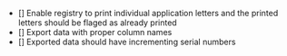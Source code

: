 - [] Enable registry to print individual application letters and the printed letters should be flaged as already printed
- [] Export data with proper column names
- [] Exported data should have incrementing serial numbers
